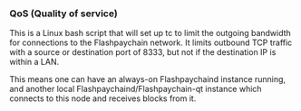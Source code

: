 ### QoS (Quality of service) ###

This is a Linux bash script that will set up tc to limit the outgoing bandwidth for connections to the Flashpaychain network. It limits outbound TCP traffic with a source or destination port of 8333, but not if the destination IP is within a LAN.

This means one can have an always-on Flashpaychaind instance running, and another local Flashpaychaind/Flashpaychain-qt instance which connects to this node and receives blocks from it.
